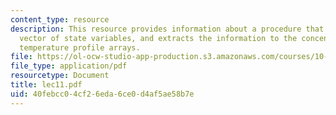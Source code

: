 ```yaml
---
content_type: resource
description: This resource provides information about a procedure that takes the stacked
  vector of state variables, and extracts the information to the concentration and
  temperature profile arrays.
file: https://ol-ocw-studio-app-production.s3.amazonaws.com/courses/10-34-numerical-methods-applied-to-chemical-engineering-fall-2005/40febcc04cf26eda6ce0d4af5ae58b7e_lec11.pdf
file_type: application/pdf
resourcetype: Document
title: lec11.pdf
uid: 40febcc0-4cf2-6eda-6ce0-d4af5ae58b7e
---
```

